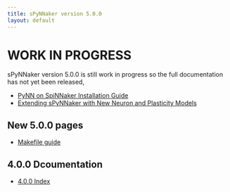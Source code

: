 ```yaml
---
title: sPyNNaker version 5.0.0
layout: default
---
```

WORK IN PROGRESS
================

sPyNNaker version 5.0.0 is still work in progress so the full documentation has not yet been released,

* [PyNN on SpiNNaker Installation Guide](PyNNOnSpinnakerInstall.html)
* [Extending sPyNNaker with New Neuron and Plasticity Models](PyNNOnSpiNNakerExtensions.html)

New 5.0.0 pages
---------------

* [Makefile guide](Makefiles.html)

4.0.0 Dcoumentation
-------------------

* [4.0.0 Index](http://spinnakermanchester.github.io/spynnaker/4.0.0/)
